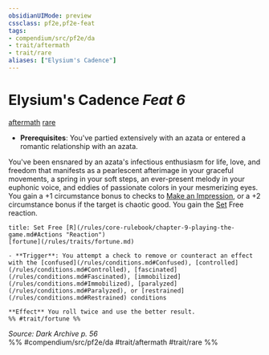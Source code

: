 ```yaml
---
obsidianUIMode: preview
cssclass: pf2e,pf2e-feat
tags:
- compendium/src/pf2e/da
- trait/aftermath
- trait/rare
aliases: ["Elysium's Cadence"]
---
```

# Elysium's Cadence  *Feat 6*  
[aftermath](/rules/traits/aftermath-da.md)  [rare](/rules/traits/rare.md)  

- **Prerequisites**: You've partied extensively with an azata or entered a romantic relationship with an azata.

You've been ensnared by an azata's infectious enthusiasm for life, love, and freedom that manifests as a pearlescent afterimage in your graceful movements, a spring in your soft steps, an ever-present melody in your euphonic voice, and eddies of passionate colors in your mesmerizing eyes. You gain a +1 circumstance bonus to checks to [Make an Impression](/rules/actions/make-an-impression.md), or a +2 circumstance bonus if the target is chaotic good. You gain the [Set](/compendium/setting/deities/set-botd.md) Free reaction.

```ad-embed-ability
title: Set Free [R](/rules/core-rulebook/chapter-9-playing-the-game.md#Actions "Reaction")
[fortune](/rules/traits/fortune.md)  

- **Trigger**: You attempt a check to remove or counteract an effect with the [confused](/rules/conditions.md#Confused), [controlled](/rules/conditions.md#Controlled), [fascinated](/rules/conditions.md#Fascinated), [immobilized](/rules/conditions.md#Immobilized), [paralyzed](/rules/conditions.md#Paralyzed), or [restrained](/rules/conditions.md#Restrained) conditions

**Effect** You roll twice and use the better result.  
%% #trait/fortune %%
```

*Source: Dark Archive p. 56*  
%% #compendium/src/pf2e/da #trait/aftermath #trait/rare %%